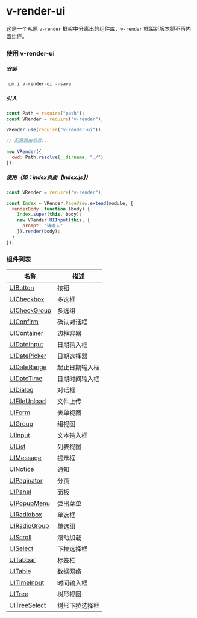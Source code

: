 # v-render-ui
这是一个从原 <code>v-render</code> 框架中分离出的组件库，<code>v-render</code> 框架新版本将不再内置组件。

### 使用 v-render-ui
##### 安装
```javascript
npm i v-render-ui --save
```
##### 引入
```javascript
const Path = require("path");
const VRender = require("v-render");

VRender.use(require("v-render-ui"));

// 配置路由信息...

new VRender({
  cwd: Path.resolve(__dirname, "./")
});
```
##### 使用（如：index页面【Index.js】）
```javascript
const VRender = require("v-render");

const Index = VRender.PageView.extend(module, {
  renderBody: function (body) {
    Index.super(this, body);
    new VRender.UIInput(this, {
      prompt: "请输入"
    }).render(body);
  }
});
```

### 组件列表
| 名称 | 描述 |
| --- | --- |
| [UIButton](https://github.com/shicy/v-render-ui/tree/master/doc/modules/button) | 按钮 |
| [UICheckbox](https://github.com/shicy/v-render-ui/tree/master/doc/modules/checkbox) | 多选框 |
| [UICheckGroup](https://github.com/shicy/v-render-ui/tree/master/doc/modules/chkgrp) | 多选组 |
| [UIConfirm](https://github.com/shicy/v-render-ui/tree/master/doc/modules/confirm) | 确认对话框 |
| [UIContainer](https://github.com/shicy/v-render-ui/tree/master/doc/modules/container) | 边框容器 |
| [UIDateInput](https://github.com/shicy/v-render-ui/tree/master/doc/modules/dateinput) | 日期输入框 |
| [UIDatePicker](https://github.com/shicy/v-render-ui/tree/master/doc/modules/datepicker) | 日期选择器 |
| [UIDateRange](https://github.com/shicy/v-render-ui/tree/master/doc/modules/daterange) | 起止日期输入框 |
| [UIDateTime](https://github.com/shicy/v-render-ui/tree/master/doc/modules/datetime) | 日期时间输入框 |
| [UIDialog](https://github.com/shicy/v-render-ui/tree/master/doc/modules/dialog) | 对话框 |
| [UIFileUpload](https://github.com/shicy/v-render-ui/tree/master/doc/modules/fileupload) | 文件上传 |
| [UIForm](https://github.com/shicy/v-render-ui/tree/master/doc/modules/form) | 表单视图 |
| [UIGroup](https://github.com/shicy/v-render-ui/tree/master/doc/modules/group) | 组视图 |
| [UIInput](https://github.com/shicy/v-render-ui/tree/master/doc/modules/input) | 文本输入框 |
| [UIList](https://github.com/shicy/v-render-ui/tree/master/doc/modules/list) | 列表视图 |
| [UIMessage](https://github.com/shicy/v-render-ui/tree/master/doc/modules/message) | 提示框 |
| [UINotice](https://github.com/shicy/v-render-ui/tree/master/doc/modules/notice) | 通知 |
| [UIPaginator](https://github.com/shicy/v-render-ui/tree/master/doc/modules/paginator) | 分页 |
| [UIPanel](https://github.com/shicy/v-render-ui/tree/master/doc/modules/panel) | 面板 |
| [UIPopupMenu](https://github.com/shicy/v-render-ui/tree/master/doc/modules/popupmenu) | 弹出菜单 |
| [UIRadiobox](https://github.com/shicy/v-render-ui/tree/master/doc/modules/radiobox) | 单选框 |
| [UIRadioGroup](https://github.com/shicy/v-render-ui/tree/master/doc/modules/radgrp) | 单选组 |
| [UIScroll](https://github.com/shicy/v-render-ui/tree/master/doc/modules/scroll) | 滚动加载 |
| [UISelect](https://github.com/shicy/v-render-ui/tree/master/doc/modules/select) | 下拉选择框 |
| [UITabbar](https://github.com/shicy/v-render-ui/tree/master/doc/modules/tabbar) | 标签栏 |
| [UITable](https://github.com/shicy/v-render-ui/tree/master/doc/modules/table) | 数据网络 |
| [UITimeInput](https://github.com/shicy/v-render-ui/tree/master/doc/modules/timeinput) | 时间输入框 |
| [UITree](https://github.com/shicy/v-render-ui/tree/master/doc/modules/true) | 树形视图 |
| [UITreeSelect](https://github.com/shicy/v-render-ui/tree/master/doc/modules/treeselect) | 树形下拉选择框 |

